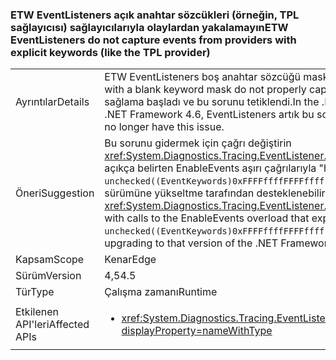 ### <a name="etw-eventlisteners-do-not-capture-events-from-providers-with-explicit-keywords-like-the-tpl-provider"></a><span data-ttu-id="86164-101">ETW EventListeners açık anahtar sözcükleri (örneğin, TPL sağlayıcısı) sağlayıcılarıyla olaylardan yakalamayın</span><span class="sxs-lookup"><span data-stu-id="86164-101">ETW EventListeners do not capture events from providers with explicit keywords (like the TPL provider)</span></span>

|   |   |
|---|---|
|<span data-ttu-id="86164-102">Ayrıntılar</span><span class="sxs-lookup"><span data-stu-id="86164-102">Details</span></span>|<span data-ttu-id="86164-103">ETW EventListeners boş anahtar sözcüğü maskesiyle açık anahtar sözcükleri sağlayıcılarıyla olaylardan düzgün yakalamayın.</span><span class="sxs-lookup"><span data-stu-id="86164-103">ETW EventListeners with a blank keyword mask do not properly capture events from providers with explicit keywords.</span></span> <span data-ttu-id="86164-104">.NET Framework 4.5, TPL sağlayıcısı açık anahtar sağlama başladı ve bu sorunu tetiklendi.</span><span class="sxs-lookup"><span data-stu-id="86164-104">In the .NET Framework 4.5, the TPL provider began providing explicit keywords and triggered this issue.</span></span> <span data-ttu-id="86164-105">.NET Framework 4.6, EventListeners artık bu sorunu sağlamak için güncelleştirildi.</span><span class="sxs-lookup"><span data-stu-id="86164-105">In the .NET Framework 4.6, EventListeners have been updated to no longer have this issue.</span></span>|
|<span data-ttu-id="86164-106">Öneri</span><span class="sxs-lookup"><span data-stu-id="86164-106">Suggestion</span></span>|<span data-ttu-id="86164-107">Bu sorunu gidermek için çağrı değiştirin <xref:System.Diagnostics.Tracing.EventListener.EnableEvents(System.Diagnostics.Tracing.EventSource,System.Diagnostics.Tracing.EventLevel)> açıkça belirten EnableEvents aşırı çağrılarıyla &quot;her anahtar sözcük&quot; kullanılacak maskesi: <code>EnableEvents(eventSource, level, unchecked((EventKeywords)0xFFFFffffFFFFffff))</code>. Alternatif olarak, bu sorun içinde .NET Framework 4.6 düzeltildi ve .NET Framework'ün bu sürümüne yükseltme tarafından desteklenebilir.</span><span class="sxs-lookup"><span data-stu-id="86164-107">To work around this problem, replace calls to <xref:System.Diagnostics.Tracing.EventListener.EnableEvents(System.Diagnostics.Tracing.EventSource,System.Diagnostics.Tracing.EventLevel)> with calls to the EnableEvents overload that explicitly specifies the &quot;any keywords&quot; mask to use: <code>EnableEvents(eventSource, level, unchecked((EventKeywords)0xFFFFffffFFFFffff))</code>.Alternatively, this issue has been fixed in the .NET Framework 4.6 and may be addressed by upgrading to that version of the .NET Framework.</span></span>|
|<span data-ttu-id="86164-108">Kapsam</span><span class="sxs-lookup"><span data-stu-id="86164-108">Scope</span></span>|<span data-ttu-id="86164-109">Kenar</span><span class="sxs-lookup"><span data-stu-id="86164-109">Edge</span></span>|
|<span data-ttu-id="86164-110">Sürüm</span><span class="sxs-lookup"><span data-stu-id="86164-110">Version</span></span>|<span data-ttu-id="86164-111">4,5</span><span class="sxs-lookup"><span data-stu-id="86164-111">4.5</span></span>|
|<span data-ttu-id="86164-112">Tür</span><span class="sxs-lookup"><span data-stu-id="86164-112">Type</span></span>|<span data-ttu-id="86164-113">Çalışma zamanı</span><span class="sxs-lookup"><span data-stu-id="86164-113">Runtime</span></span>|
|<span data-ttu-id="86164-114">Etkilenen API'leri</span><span class="sxs-lookup"><span data-stu-id="86164-114">Affected APIs</span></span>|<ul><li><xref:System.Diagnostics.Tracing.EventListener.EnableEvents(System.Diagnostics.Tracing.EventSource,System.Diagnostics.Tracing.EventLevel)?displayProperty=nameWithType></li></ul>|

